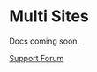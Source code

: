# Multi Sites

Docs coming soon.

[Support Forum](https://processwire.com/talk/topic/17372-multi-sites-processmultisites/)